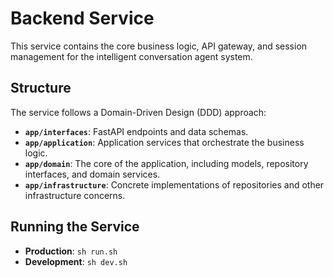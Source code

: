 # Backend Service

This service contains the core business logic, API gateway, and session management for the intelligent conversation agent system.

## Structure

The service follows a Domain-Driven Design (DDD) approach:
- **`app/interfaces`**: FastAPI endpoints and data schemas.
- **`app/application`**: Application services that orchestrate the business logic.
- **`app/domain`**: The core of the application, including models, repository interfaces, and domain services.
- **`app/infrastructure`**: Concrete implementations of repositories and other infrastructure concerns.

## Running the Service

- **Production**: `sh run.sh`
- **Development**: `sh dev.sh`
